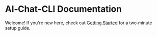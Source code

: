 # AI‑Chat‑CLI Documentation

Welcome! If you're new here, check out [Getting Started](getting_started.md) for a two‑minute setup guide.

